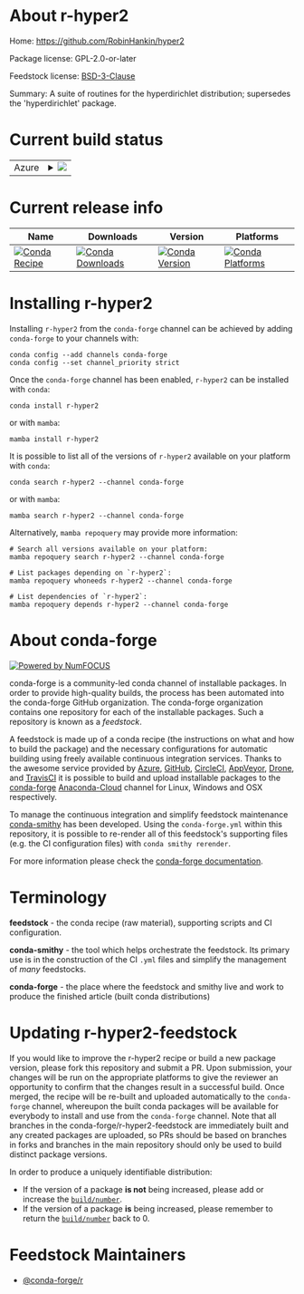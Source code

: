 About r-hyper2
==============

Home: https://github.com/RobinHankin/hyper2

Package license: GPL-2.0-or-later

Feedstock license: [BSD-3-Clause](https://github.com/conda-forge/r-hyper2-feedstock/blob/main/LICENSE.txt)

Summary: A suite of routines for the hyperdirichlet distribution; supersedes the 'hyperdirichlet' package.

Current build status
====================


<table>
    
  <tr>
    <td>Azure</td>
    <td>
      <details>
        <summary>
          <a href="https://dev.azure.com/conda-forge/feedstock-builds/_build/latest?definitionId=14602&branchName=main">
            <img src="https://dev.azure.com/conda-forge/feedstock-builds/_apis/build/status/r-hyper2-feedstock?branchName=main">
          </a>
        </summary>
        <table>
          <thead><tr><th>Variant</th><th>Status</th></tr></thead>
          <tbody><tr>
              <td>linux_64_r_base4.0</td>
              <td>
                <a href="https://dev.azure.com/conda-forge/feedstock-builds/_build/latest?definitionId=14602&branchName=main">
                  <img src="https://dev.azure.com/conda-forge/feedstock-builds/_apis/build/status/r-hyper2-feedstock?branchName=main&jobName=linux&configuration=linux_64_r_base4.0" alt="variant">
                </a>
              </td>
            </tr><tr>
              <td>linux_64_r_base4.1</td>
              <td>
                <a href="https://dev.azure.com/conda-forge/feedstock-builds/_build/latest?definitionId=14602&branchName=main">
                  <img src="https://dev.azure.com/conda-forge/feedstock-builds/_apis/build/status/r-hyper2-feedstock?branchName=main&jobName=linux&configuration=linux_64_r_base4.1" alt="variant">
                </a>
              </td>
            </tr><tr>
              <td>osx_64_r_base4.0</td>
              <td>
                <a href="https://dev.azure.com/conda-forge/feedstock-builds/_build/latest?definitionId=14602&branchName=main">
                  <img src="https://dev.azure.com/conda-forge/feedstock-builds/_apis/build/status/r-hyper2-feedstock?branchName=main&jobName=osx&configuration=osx_64_r_base4.0" alt="variant">
                </a>
              </td>
            </tr><tr>
              <td>osx_64_r_base4.1</td>
              <td>
                <a href="https://dev.azure.com/conda-forge/feedstock-builds/_build/latest?definitionId=14602&branchName=main">
                  <img src="https://dev.azure.com/conda-forge/feedstock-builds/_apis/build/status/r-hyper2-feedstock?branchName=main&jobName=osx&configuration=osx_64_r_base4.1" alt="variant">
                </a>
              </td>
            </tr><tr>
              <td>win_64_r_base4.0</td>
              <td>
                <a href="https://dev.azure.com/conda-forge/feedstock-builds/_build/latest?definitionId=14602&branchName=main">
                  <img src="https://dev.azure.com/conda-forge/feedstock-builds/_apis/build/status/r-hyper2-feedstock?branchName=main&jobName=win&configuration=win_64_r_base4.0" alt="variant">
                </a>
              </td>
            </tr><tr>
              <td>win_64_r_base4.1</td>
              <td>
                <a href="https://dev.azure.com/conda-forge/feedstock-builds/_build/latest?definitionId=14602&branchName=main">
                  <img src="https://dev.azure.com/conda-forge/feedstock-builds/_apis/build/status/r-hyper2-feedstock?branchName=main&jobName=win&configuration=win_64_r_base4.1" alt="variant">
                </a>
              </td>
            </tr>
          </tbody>
        </table>
      </details>
    </td>
  </tr>
</table>

Current release info
====================

| Name | Downloads | Version | Platforms |
| --- | --- | --- | --- |
| [![Conda Recipe](https://img.shields.io/badge/recipe-r--hyper2-green.svg)](https://anaconda.org/conda-forge/r-hyper2) | [![Conda Downloads](https://img.shields.io/conda/dn/conda-forge/r-hyper2.svg)](https://anaconda.org/conda-forge/r-hyper2) | [![Conda Version](https://img.shields.io/conda/vn/conda-forge/r-hyper2.svg)](https://anaconda.org/conda-forge/r-hyper2) | [![Conda Platforms](https://img.shields.io/conda/pn/conda-forge/r-hyper2.svg)](https://anaconda.org/conda-forge/r-hyper2) |

Installing r-hyper2
===================

Installing `r-hyper2` from the `conda-forge` channel can be achieved by adding `conda-forge` to your channels with:

```
conda config --add channels conda-forge
conda config --set channel_priority strict
```

Once the `conda-forge` channel has been enabled, `r-hyper2` can be installed with `conda`:

```
conda install r-hyper2
```

or with `mamba`:

```
mamba install r-hyper2
```

It is possible to list all of the versions of `r-hyper2` available on your platform with `conda`:

```
conda search r-hyper2 --channel conda-forge
```

or with `mamba`:

```
mamba search r-hyper2 --channel conda-forge
```

Alternatively, `mamba repoquery` may provide more information:

```
# Search all versions available on your platform:
mamba repoquery search r-hyper2 --channel conda-forge

# List packages depending on `r-hyper2`:
mamba repoquery whoneeds r-hyper2 --channel conda-forge

# List dependencies of `r-hyper2`:
mamba repoquery depends r-hyper2 --channel conda-forge
```


About conda-forge
=================

[![Powered by
NumFOCUS](https://img.shields.io/badge/powered%20by-NumFOCUS-orange.svg?style=flat&colorA=E1523D&colorB=007D8A)](https://numfocus.org)

conda-forge is a community-led conda channel of installable packages.
In order to provide high-quality builds, the process has been automated into the
conda-forge GitHub organization. The conda-forge organization contains one repository
for each of the installable packages. Such a repository is known as a *feedstock*.

A feedstock is made up of a conda recipe (the instructions on what and how to build
the package) and the necessary configurations for automatic building using freely
available continuous integration services. Thanks to the awesome service provided by
[Azure](https://azure.microsoft.com/en-us/services/devops/), [GitHub](https://github.com/),
[CircleCI](https://circleci.com/), [AppVeyor](https://www.appveyor.com/),
[Drone](https://cloud.drone.io/welcome), and [TravisCI](https://travis-ci.com/)
it is possible to build and upload installable packages to the
[conda-forge](https://anaconda.org/conda-forge) [Anaconda-Cloud](https://anaconda.org/)
channel for Linux, Windows and OSX respectively.

To manage the continuous integration and simplify feedstock maintenance
[conda-smithy](https://github.com/conda-forge/conda-smithy) has been developed.
Using the ``conda-forge.yml`` within this repository, it is possible to re-render all of
this feedstock's supporting files (e.g. the CI configuration files) with ``conda smithy rerender``.

For more information please check the [conda-forge documentation](https://conda-forge.org/docs/).

Terminology
===========

**feedstock** - the conda recipe (raw material), supporting scripts and CI configuration.

**conda-smithy** - the tool which helps orchestrate the feedstock.
                   Its primary use is in the construction of the CI ``.yml`` files
                   and simplify the management of *many* feedstocks.

**conda-forge** - the place where the feedstock and smithy live and work to
                  produce the finished article (built conda distributions)


Updating r-hyper2-feedstock
===========================

If you would like to improve the r-hyper2 recipe or build a new
package version, please fork this repository and submit a PR. Upon submission,
your changes will be run on the appropriate platforms to give the reviewer an
opportunity to confirm that the changes result in a successful build. Once
merged, the recipe will be re-built and uploaded automatically to the
`conda-forge` channel, whereupon the built conda packages will be available for
everybody to install and use from the `conda-forge` channel.
Note that all branches in the conda-forge/r-hyper2-feedstock are
immediately built and any created packages are uploaded, so PRs should be based
on branches in forks and branches in the main repository should only be used to
build distinct package versions.

In order to produce a uniquely identifiable distribution:
 * If the version of a package **is not** being increased, please add or increase
   the [``build/number``](https://docs.conda.io/projects/conda-build/en/latest/resources/define-metadata.html#build-number-and-string).
 * If the version of a package **is** being increased, please remember to return
   the [``build/number``](https://docs.conda.io/projects/conda-build/en/latest/resources/define-metadata.html#build-number-and-string)
   back to 0.

Feedstock Maintainers
=====================

* [@conda-forge/r](https://github.com/conda-forge/r/)

